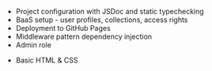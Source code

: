 - Project configuration with JSDoc and static typechecking
- BaaS setup - user profiles, collections, access rights
- Deployment to GitHub Pages
- Middleware pattern dependency injection
- Admin role
* Basic HTML & CSS